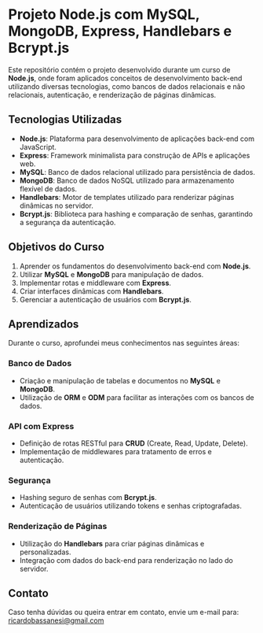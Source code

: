 # Projeto Node.js com MySQL, MongoDB, Express, Handlebars e Bcrypt.js

Este repositório contém o projeto desenvolvido durante um curso de **Node.js**, onde foram aplicados conceitos de desenvolvimento back-end utilizando diversas tecnologias, como bancos de dados relacionais e não relacionais, autenticação, e renderização de páginas dinâmicas.

## Tecnologias Utilizadas

- **Node.js**: Plataforma para desenvolvimento de aplicações back-end com JavaScript.
- **Express**: Framework minimalista para construção de APIs e aplicações web.
- **MySQL**: Banco de dados relacional utilizado para persistência de dados.
- **MongoDB**: Banco de dados NoSQL utilizado para armazenamento flexível de dados.
- **Handlebars**: Motor de templates utilizado para renderizar páginas dinâmicas no servidor.
- **Bcrypt.js**: Biblioteca para hashing e comparação de senhas, garantindo a segurança da autenticação.

## Objetivos do Curso

1. Aprender os fundamentos do desenvolvimento back-end com **Node.js**.
2. Utilizar **MySQL** e **MongoDB** para manipulação de dados.
3. Implementar rotas e middleware com **Express**.
4. Criar interfaces dinâmicas com **Handlebars**.
5. Gerenciar a autenticação de usuários com **Bcrypt.js**.


## Aprendizados

Durante o curso, aprofundei meus conhecimentos nas seguintes áreas:

### Banco de Dados
- Criação e manipulação de tabelas e documentos no **MySQL** e **MongoDB**.
- Utilização de **ORM** e **ODM** para facilitar as interações com os bancos de dados.

### API com Express
- Definição de rotas RESTful para **CRUD** (Create, Read, Update, Delete).
- Implementação de middlewares para tratamento de erros e autenticação.
  
### Segurança
- Hashing seguro de senhas com **Bcrypt.js**.
- Autenticação de usuários utilizando tokens e senhas criptografadas.

### Renderização de Páginas
- Utilização do **Handlebars** para criar páginas dinâmicas e personalizadas.
- Integração com dados do back-end para renderização no lado do servidor.

## Contato

Caso tenha dúvidas ou queira entrar em contato, envie um e-mail para:  
[ricardobassanesi@gmail.com](mailto:ricardobassanesi@gmail.com)
